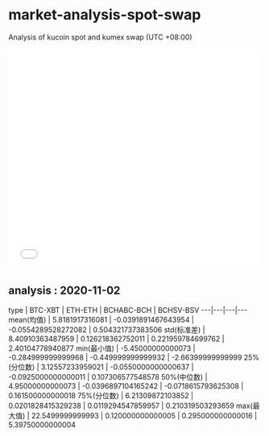 # market-analysis-spot-swap
Analysis of kucoin spot and kumex swap (UTC +08:00)

<iframe width="100%" height="440" src="./data.html" frameborder="no" border="0" scrolling="no"></iframe>

## analysis : 2020-11-02

type | BTC-XBT | ETH-ETH | BCHABC-BCH | BCHSV-BSV 
---|---|---|---
mean(均值) | 5.8181917316081 | -0.0391891467643954 | -0.0554289528272082 | 0.504321737383506
std(标准差) | 8.40910363487959 | 0.126218362752011 | 0.221959784699762 | 2.40104778940877
min(最小值) | -5.45000000000073 | -0.284999999999968 | -0.449999999999932 | -2.66399999999999
25%(分位数) | 3.12557233959021 | -0.0550000000000637 | -0.0925000000000011 | 0.107306577548578
50%(中位数) | 4.95000000000073 | -0.0396897104165242 | -0.0718615793625308 | 0.161500000000018
75%(分位数) | 6.21309872103852 | 0.0201828415329238 | 0.0119294547859957 | 0.210319503293659
max(最大值) | 22.5499999999993 | 0.120000000000005 | 0.295000000000016 | 5.39750000000004
